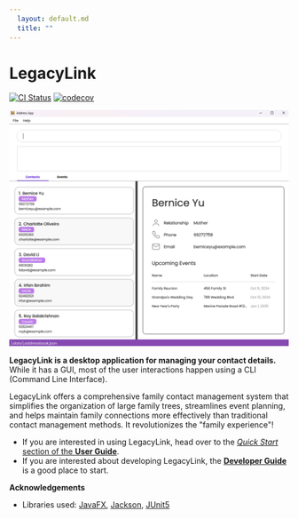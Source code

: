 ```yaml
---
  layout: default.md
  title: ""
---
```


# LegacyLink

[![CI Status](https://github.com/se-edu/addressbook-level3/workflows/Java%20CI/badge.svg)](https://github.com/AY2425S1-CS2103T-T10-4/tp/actions)
[![codecov](https://codecov.io/gh/AY2425S1-T10-4/tp/graph/badge.svg?token=GG3J9EF3VF)](https://app.codecov.io/gh/AY2425S1-CS2103T-T10-4/tp)

![Ui](images/Ui.png)

**LegacyLink is a desktop application for managing your contact details.** While it has a GUI, most of the user interactions happen using a CLI (Command Line Interface).

LegacyLink offers a comprehensive family contact management system that simplifies the organization of large family trees, streamlines event planning, and helps maintain family connections more effectively than traditional contact management methods. It revolutionizes the "family experience"!

* If you are interested in using LegacyLink, head over to the [_Quick Start_ section of the **User Guide**](UserGuide.html#quick-start).
* If you are interested about developing LegacyLink, the [**Developer Guide**](DeveloperGuide.html) is a good place to start.


**Acknowledgements**

* Libraries used: [JavaFX](https://openjfx.io/), [Jackson](https://github.com/FasterXML/jackson), [JUnit5](https://github.com/junit-team/junit5)
